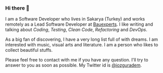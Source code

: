 ### Hi there 👋

I am a Software Developer who lives in Sakarya (Turkey) and works remotely as a Lead Software Developer at <a href="https://www.bauexperts.de/" target="_blank">Bauexperts</a>. I like writing and talking about *Coding*, *Testing*, *Clean Code*, *Refactoring* and *DevOps*. 

As a big fan of discovering, I have a very long list full of with dreams. I am interested with music, visual arts and literature. I am a person who likes to collect beautiful stuffs.

Please feel free to contact with me if you have any question. I'll try to answer to you as soon as possible. My Twitter id is <a href="http://twitter.com/iozguradem" target="_blank">@iozguradem</a>.
